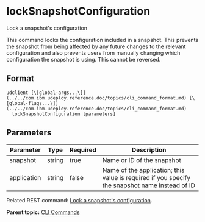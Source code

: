 # lockSnapshotConfiguration

Lock a snapshot's configuration

This command locks the configuration included in a snapshot. This prevents the snapshot from being affected by any future changes to the relevant configuration and also prevents users from manually changing which configuration the snapshot is using. This cannot be reversed.

## Format

```
udclient [\[global-args...\]](../../com.ibm.udeploy.reference.doc/topics/cli_command_format.md) [\[global-flags...\]](../../com.ibm.udeploy.reference.doc/topics/cli_command_format.md)
  lockSnapshotConfiguration [parameters]
```

## Parameters

|Parameter|Type|Required|Description|
|---------|----|--------|-----------|
|snapshot|string|true|Name or ID of the snapshot|
|application|string|false|Name of the application; this value is required if you specify the snapshot name instead of ID|

Related REST command: [Lock a snapshot's configuration](rest_cli_snapshot_locksnapshotconfiguration_put.md).

**Parent topic:** [CLI Commands](../../com.ibm.udeploy.reference.doc/topics/cli_commands.md)

